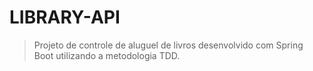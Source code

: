 # LIBRARY-API

> Projeto de controle de aluguel de livros desenvolvido com Spring Boot utilizando a metodologia TDD.
